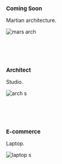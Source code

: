 <h2 style="font-size: 15px;">Coming Soon</h2>

Martian architecture.

![mars arch](https://github.com/user-attachments/assets/dc983838-de8d-47cb-84be-bc0cf239524f)

<br><br><br>

<h2 style="font-size: 15px;">Architect</h2>

Studio.

![arch s](https://github.com/user-attachments/assets/849bcbc4-a9a1-40d2-acc6-56a027d78404)

<br><br><br>

<h2 style="font-size: 15px;">E-commerce</h2> 

Laptop.

![laptop s](https://github.com/user-attachments/assets/83e69664-ea62-4b2b-8be7-63319546a08d)
